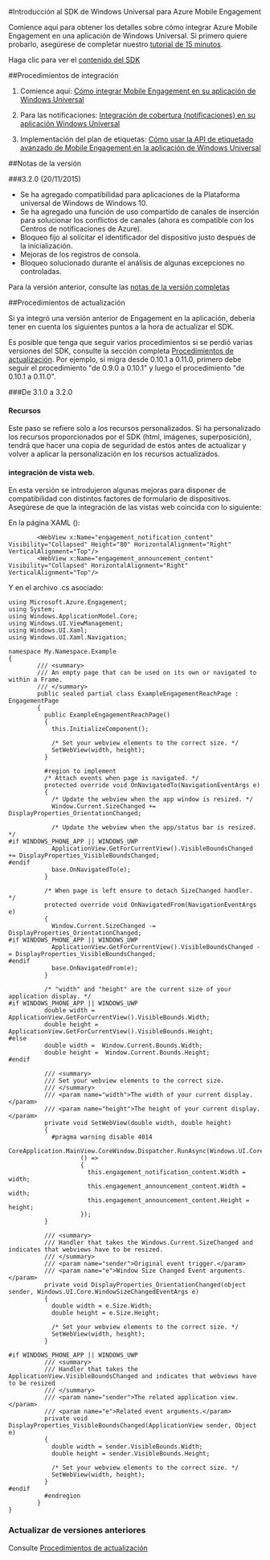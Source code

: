 <properties 
	pageTitle="Información general del SDK Windows Universal" 
	description="Introducción al SDK de Windows Universal para Azure Mobile Engagement" 									
	services="mobile-engagement" 
	documentationCenter="mobile" 
	authors="piyushjo" 
	manager="dwrede" 
	editor="" />

<tags 
	ms.service="mobile-engagement" 
	ms.workload="mobile" 
	ms.tgt_pltfrm="mobile-windows-store" 
	ms.devlang="dotnet" 
	ms.topic="article" 
	ms.date="08/10/2015" 
	ms.author="piyushjo" />

#Introducción al SDK de Windows Universal para Azure Mobile Engagement

Comience aquí para obtener los detalles sobre cómo integrar Azure Mobile Engagement en una aplicación de Windows Universal. Si primero quiere probarlo, asegúrese de completar nuestro [tutorial de 15 minutos](mobile-engagement-windows-store-dotnet-get-started.md).

Haga clic para ver el [contenido del SDK](mobile-engagement-windows-store-sdk-content.md)

##Procedimientos de integración

1. Comience aquí: [Cómo integrar Mobile Engagement en su aplicación de Windows Universal](mobile-engagement-windows-store-integrate-engagement.md)

2. Para las notificaciones: [Integración de cobertura (notificaciones) en su aplicación Windows Universal](mobile-engagement-windows-store-integrate-engagement-reach.md)

3. Implementación del plan de etiquetas: [Cómo usar la API de etiquetado avanzado de Mobile Engagement en la aplicación de Windows Universal](mobile-engagement-windows-store-use-engagement-api.md)

##Notas de la versión

###3\.2.0 (20/11/2015)

-   Se ha agregado compatibilidad para aplicaciones de la Plataforma universal de Windows de Windows 10.
-   Se ha agregado una función de uso compartido de canales de inserción para solucionar los conflictos de canales (ahora es compatible con los Centros de notificaciones de Azure).
-   Bloqueo fijo al solicitar el identificador del dispositivo justo después de la inicialización.
-   Mejoras de los registros de consola.
-   Bloqueo solucionado durante el análisis de algunas excepciones no controladas.

Para la versión anterior, consulte las [notas de la versión completas](mobile-engagement-windows-store-release-notes.md)

##Procedimientos de actualización

Si ya integró una versión anterior de Engagement en la aplicación, debería tener en cuenta los siguientes puntos a la hora de actualizar el SDK.

Es posible que tenga que seguir varios procedimientos si se perdió varias versiones del SDK, consulte la sección completa [Procedimientos de actualización](mobile-engagement-windows-store-upgrade-procedure.md). Por ejemplo, si migra desde 0.10.1 a 0.11.0, primero debe seguir el procedimiento "de 0.9.0 a 0.10.1" y luego el procedimiento "de 0.10.1 a 0.11.0".

###De 3.1.0 a 3.2.0

#### Recursos
Este paso se refiere solo a los recursos personalizados. Si ha personalizado los recursos proporcionados por el SDK (html, imágenes, superposición), tendrá que hacer una copia de seguridad de estos antes de actualizar y volver a aplicar la personalización en los recursos actualizados.

#### integración de vista web.
En esta versión se introdujeron algunas mejoras para disponer de compatibilidad con distintos factores de formulario de dispositivos. Asegúrese de que la integración de las vistas web coincida con lo siguiente:

En la página XAML ():

			<WebView x:Name="engagement_notification_content" Visibility="Collapsed" Height="80" HorizontalAlignment="Right" VerticalAlignment="Top"/>
			<WebView x:Name="engagement_announcement_content" Visibility="Collapsed" HorizontalAlignment="Right" VerticalAlignment="Top"/> 

Y en el archivo .cs asociado:

    using Microsoft.Azure.Engagement;
    using System;
    using Windows.ApplicationModel.Core;
    using Windows.UI.ViewManagement;
    using Windows.UI.Xaml;
    using Windows.UI.Xaml.Navigation;

    namespace My.Namespace.Example
    {
			/// <summary>
			/// An empty page that can be used on its own or navigated to within a Frame.
			/// </summary>
			public sealed partial class ExampleEngagementReachPage : EngagementPage
			{
			  public ExampleEngagementReachPage()
			  {
			    this.InitializeComponent();
			
			    /* Set your webview elements to the correct size. */
			    SetWebView(width, height);
			  }
			
			  #region to implement
              /* Attach events when page is navigated. */
              protected override void OnNavigatedTo(NavigationEventArgs e)
              {
                /* Update the webview when the app window is resized. */
                Window.Current.SizeChanged += DisplayProperties_OrientationChanged;

                /* Update the webview when the app/status bar is resized. */
    #if WINDOWS_PHONE_APP || WINDOWS_UWP
                ApplicationView.GetForCurrentView().VisibleBoundsChanged += DisplayProperties_VisibleBoundsChanged; 
    #endif
                base.OnNavigatedTo(e);
              }

			  /* When page is left ensure to detach SizeChanged handler. */
			  protected override void OnNavigatedFrom(NavigationEventArgs e)
			  {
			    Window.Current.SizeChanged -= DisplayProperties_OrientationChanged;
    #if WINDOWS_PHONE_APP || WINDOWS_UWP
                ApplicationView.GetForCurrentView().VisibleBoundsChanged -= DisplayProperties_VisibleBoundsChanged;
    #endif
			    base.OnNavigatedFrom(e);
			  }
			  
			  /* "width" and "height" are the current size of your application display. */
    #if WINDOWS_PHONE_APP || WINDOWS_UWP
			  double width = ApplicationView.GetForCurrentView().VisibleBounds.Width;
			  double height = ApplicationView.GetForCurrentView().VisibleBounds.Height;
    #else
			  double width =  Window.Current.Bounds.Width;
			  double height =  Window.Current.Bounds.Height;
    #endif
			
			  /// <summary>
			  /// Set your webview elements to the correct size.
			  /// </summary>
			  /// <param name="width">The width of your current display.</param>
			  /// <param name="height">The height of your current display.</param>
			  private void SetWebView(double width, double height)
			  {
			    #pragma warning disable 4014
			    CoreApplication.MainView.CoreWindow.Dispatcher.RunAsync(Windows.UI.Core.CoreDispatcherPriority.Normal,
			            () =>
			            {
			              this.engagement_notification_content.Width = width;
			              this.engagement_announcement_content.Width = width;
			              this.engagement_announcement_content.Height = height;
			            });
			  }
			
			  /// <summary>
			  /// Handler that takes the Windows.Current.SizeChanged and indicates that webviews have to be resized.
			  /// </summary>
			  /// <param name="sender">Original event trigger.</param>
			  /// <param name="e">Window Size Changed Event arguments.</param>
			  private void DisplayProperties_OrientationChanged(object sender, Windows.UI.Core.WindowSizeChangedEventArgs e)
			  {
			    double width = e.Size.Width;
			    double height = e.Size.Height;
			
			    /* Set your webview elements to the correct size. */
			    SetWebView(width, height);
			  }

    #if WINDOWS_PHONE_APP || WINDOWS_UWP			  
			  /// <summary>
			  /// Handler that takes the ApplicationView.VisibleBoundsChanged and indicates that webviews have to be resized
			  /// </summary>
			  /// <param name="sender">The related application view.</param>
			  /// <param name="e">Related event arguments.</param>
			  private void DisplayProperties_VisibleBoundsChanged(ApplicationView sender, Object e)
			  {
			    double width = sender.VisibleBounds.Width;
			    double height = sender.VisibleBounds.Height;
			
			    /* Set your webview elements to the correct size. */
			    SetWebView(width, height);
			  }
    #endif
			  #endregion
			}
    }

### Actualizar de versiones anteriores

Consulte [Procedimientos de actualización](mobile-engagement-windows-store-upgrade-procedure/)

<!---HONumber=AcomDC_1125_2015-->